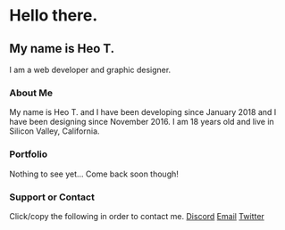 # Hello there.
## My name is Heo T.
I am a web developer and graphic designer.

### About Me

My name is Heo T. and I have been developing since January 2018 and I have been designing since November 2016. I am 18 years old and live in Silicon Valley, California.

### Portfolio

Nothing to see yet... Come back soon though!

### Support or Contact

Click/copy the following in order to contact me.
[Discord](https://discord.gg/PtNWKrN)
[Email](mailto:me@heotr.com)
[Twitter](https://twitter.com/heotrDEV)
